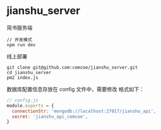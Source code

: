 # jianshu_server
简书服务端

```
// 开发模式
npm run dev
```

线上部署
```
git clone git@github.com:cemcoe/jianshu_server.git
cd jianshu_server
pm2 index.js
```


数据库配置信息存放在 config 文件中，需要修改
格式如下：
```js
// config.js
module.exports = {
  connectionStr: 'mongodb://localhost:27017/jianshu_api',
  secret: 'jianshu_api_cemcoe',
}
```

